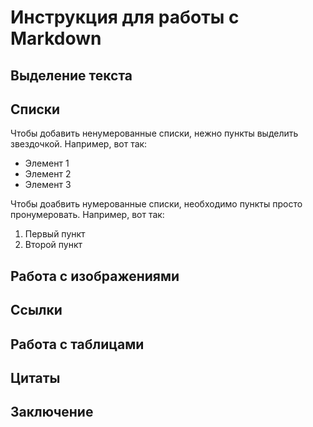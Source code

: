 # Инструкция для работы с Markdown

## Выделение текста

## Списки
Чтобы добавить ненумерованные списки, нежно пункты выделить звездочкой. Например, вот так:
* Элемент 1
* Элемент 2
* Элемент 3

Чтобы доабвить нумерованные списки, необходимо пункты просто пронумеровать. Например, вот так:
1. Первый пункт
2. Второй пункт

## Работа с изображениями

## Ссылки

## Работа с таблицами

## Цитаты

## Заключение

